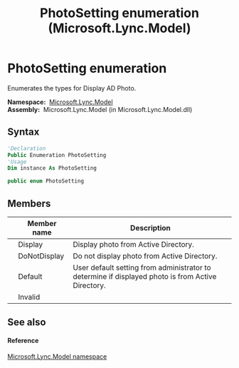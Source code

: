 ﻿---
title: PhotoSetting enumeration (Microsoft.Lync.Model)
TOCTitle: PhotoSetting enumeration
ms:assetid: T:Microsoft.Lync.Model.PhotoSetting_DI_3_UC_OCS14MrefLyncWPF
ms:mtpsurl: https://msdn.microsoft.com/en-us/library/microsoft.lync.model.photosetting_di_3_uc_ocs14mreflyncwpf(v=office.15)
ms:contentKeyID: 48600572
ms.date: 07/28/2014
mtps_version: v=office.15
f1_keywords:
- Microsoft.Lync.Model.PhotoSetting
- Microsoft.Lync.Model.PhotoSetting.Default
- Microsoft.Lync.Model.PhotoSetting.Display
- Microsoft.Lync.Model.PhotoSetting.DoNotDisplay
- Microsoft.Lync.Model.PhotoSetting.Invalid
dev_langs:
- CSharp
- JScript
- VB
- other
---

# PhotoSetting enumeration

Enumerates the types for Display AD Photo.

**Namespace:**  [Microsoft.Lync.Model](microsoft-lync-model-namespace_2.md)  
**Assembly:**  Microsoft.Lync.Model (in Microsoft.Lync.Model.dll)

## Syntax

``` vb
'Declaration
Public Enumeration PhotoSetting
'Usage
Dim instance As PhotoSetting
```

``` csharp
public enum PhotoSetting
```

## Members

<table>
<thead>
<tr class="header">
<th></th>
<th>Member name</th>
<th>Description</th>
</tr>
</thead>
<tbody>
<tr class="odd">
<td></td>
<td>Display</td>
<td>Display photo from Active Directory.</td>
</tr>
<tr class="even">
<td></td>
<td>DoNotDisplay</td>
<td>Do not display photo from Active Directory.</td>
</tr>
<tr class="odd">
<td></td>
<td>Default</td>
<td>User default setting from administrator to determine if displayed photo is from Active Directory.</td>
</tr>
<tr class="even">
<td></td>
<td>Invalid</td>
<td></td>
</tr>
</tbody>
</table>


## See also

#### Reference

[Microsoft.Lync.Model namespace](microsoft-lync-model-namespace_2.md)

